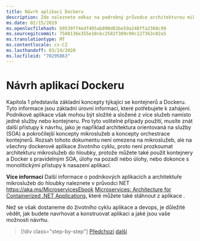 ```yaml
---
title: Návrh aplikací Dockeru
description: Zde naleznete odkaz na podrobný průvodce architekturou mikroslužeb, protože to je téma, které není podrobně popsáno v této příručce.
ms.date: 02/15/2019
ms.openlocfilehash: b9539ff4edf405ab890d83be59a248ffa2360c99
ms.sourcegitcommit: 7588136e355e10cbc2582f389c90c127363c02a5
ms.translationtype: MT
ms.contentlocale: cs-CZ
ms.lasthandoff: 03/14/2020
ms.locfileid: "70295863"
---
```

# <a name="design-docker-applications"></a>Návrh aplikací Dockeru

Kapitola 1 představila základní koncepty týkající se kontejnerů a Dockeru. Tyto informace jsou základní úrovní informací, které potřebujete k zahájení. Podnikové aplikace však mohou být složité a složené z více služeb namísto jedné služby nebo kontejneru. Pro tyto volitelné případy použití, musíte znát další přístupy k návrhu, jako je například architektura orientovaná na služby (SOA) a pokročilejší koncepty mikroslužeb a koncepty orchestrace kontejnerů. Rozsah tohoto dokumentu není omezena na mikroslužeb, ale na všechny dockerové aplikace životního cyklu, proto není prozkoumat architekturu mikroslužeb do hloubky, protože můžete také použít kontejnery a Docker s pravidelným SOA, úlohy na pozadí nebo úlohy, nebo dokonce s monolitickými přístupy k nasazení aplikací.

**Více informací** Další informace o podnikových aplikacích a architektuře mikroslužeb do hloubky naleznete v průvodci NET <https://aka.ms/MicroservicesEbook> [Microservices: Architecture for Containerized .NET Applications,](../../microservices/index.md) které můžete také stáhnout z aplikace .

Než se však dostaneme do životního cyklu aplikace a devops, je důležité vědět, jak budete navrhovat a konstruovat aplikaci a jaké jsou vaše možnosti návrhu.

>[!div class="step-by-step"]
>[Předchozí](index.md)
>[další](common-container-design-principles.md)
